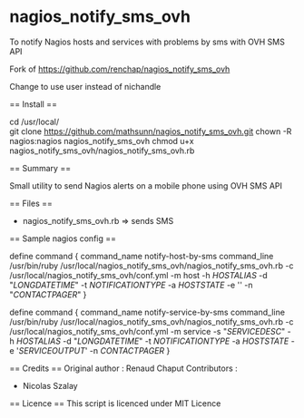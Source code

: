 nagios_notify_sms_ovh
=====================

To notify Nagios hosts and services with problems by sms with OVH SMS API  

Fork of https://github.com/renchap/nagios_notify_sms_ovh  

Change to use user instead of nichandle  

== Install ==  

cd /usr/local/  
git clone https://github.com/mathsunn/nagios_notify_sms_ovh.git 
chown -R nagios:nagios nagios_notify_sms_ovh 
chmod u+x nagios_notify_sms_ovh/nagios_notify_sms_ovh.rb  

== Summary ==

Small utility to send Nagios alerts on a mobile phone using OVH SMS API  

== Files ==

* nagios_notify_sms_ovh.rb => sends SMS

== Sample nagios config ==

define command {
        command_name    notify-host-by-sms
        command_line    /usr/bin/ruby /usr/local/nagios_notify_sms_ovh/nagios_notify_sms_ovh.rb -c /usr/local/nagios_notify_sms_ovh/conf.yml -m host -h $HOSTALIAS$ -d "$LONGDATETIME$" -t $NOTIFICATIONTYPE$ -a $HOSTSTATE$ -e '' -n "$CONTACTPAGER$"
}

define command {
        command_name    notify-service-by-sms
        command_line    /usr/bin/ruby /usr/local/nagios_notify_sms_ovh/nagios_notify_sms_ovh.rb -c /usr/local/nagios_notify_sms_ovh/conf.yml -m service -s "$SERVICEDESC$" -h $HOSTALIAS$ -d "$LONGDATETIME$" -t $NOTIFICATIONTYPE$ -a $HOSTSTATE$ -e '$SERVICEOUTPUT$' -n $CONTACTPAGER$
}

== Credits ==
Original author : Renaud Chaput
Contributors :
* Nicolas Szalay

== Licence ==
This script is licenced under MIT Licence
